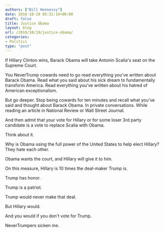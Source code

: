 ```yaml
---
authors: ["Bill Hennessy"]
date: 2016-10-19 05:31:19+00:00
draft: false
title: Justice Obama
layout: blog
url: /2016/10/19/justice-obama/
categories:
- Politics
type: "post"
---
```


If Hillary Clinton wins, Barack Obama will take Antonin Scalia's seat on the Supreme Court.

You NeverTrump cowards need to go read everything you've written about Barack Obama. Read what you said about his sick dream to fundamentally transform America. Read everything you've written about his hatred of American exceptionalism.

But go deeper. Stop being cowards for ten minutes and recall what you've said and thought about Barack Obama. In private conversations. While reading an article in National Review or Wall Street Journal.

And then admit that your vote for Hillary or for some loser 3rd party candidate is a vote to replace Scalia with Obama.

Think about it.

Why is Obama using the full power of the United States to help elect Hillary? They hate each other.

Obama wants the court, and Hillary will give it to him.

On this measure, Hillary is 10 times the deal-maker Trump is.

Trump has honor.

Trump is a patriot.

Trump would never make that deal.

But Hillary would.

And you would if you don't vote for Trump.

NeverTrumpers sicken me.
